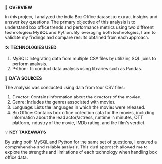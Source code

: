 📌 **OVERVIEW**

In this project, I analyzed the India Box Office dataset to extract insights and answer key questions. The primary objective of this analysis is to understand box office trends and performance metrics using two different technologies: MySQL and Python. By leveraging both technologies, I aim to validate my findings and compare results obtained from each approach.

🛠 **TECHNOLOGIES USED**

1. MySQL: Integrating data from multiple CSV files by utilizing SQL joins to perform analysis.
2. Python: To conduct data analysis using libraries such as Pandas.

📂 **DATA SOURCES**

The analysis was conducted using data from four CSV files:

1. Director: Contains information about the directors of the movies.
2. Genre: Includes the genres associated with movies.
3. Language: Lists the languages in which the movies were released.
4. BoxOffice: Contains box office collection data for the movies, including information about the lead actor/actress, runtime in minutes, OTT platform, industry of the movie, IMDb rating, and the film's verdict.

💡 **KEY TAKEAWAYS**

By using both MySQL and Python for the same set of questions, I ensured a comprehensive and reliable analysis. This dual approach allowed me to explore the strengths and limitations of each technology when handling box office data.

